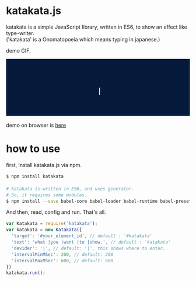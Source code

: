 # katakata.js
katakata is a simple JavaScript library, written in ES6, to show an effect like type-writer.  
('katakata' is a Onomatopoeia which means typing in japanese.)

demo GIF.

![sample](images/sample.gif)

demo on browser is [here](http://vsanna.github.io/katakata.js)


# how to use

first, install katakata.js via npm.

```bash
$ npm install katakata

# katakata is written in ES6, and uses generator.
# So, it requires some modules.
$ npm install --save babel-core babel-loader babel-runtime babel-preset-es2015
```

And then, read, config and run. That's all.

```js
var Katakata = require('katakata');
var katakata = new Katakata({
  'target': '#your_element_id', // default : '#katakata'
  'text': 'what |you |want |to |show.', // default : 'katakata'
  'devider': '|', // default: '|', this shows where to enter.
  'intervalMinMSec': 200, // default: 200
  'intervalMaxMSec': 600, // default: 600
})
katakata.run();
```

